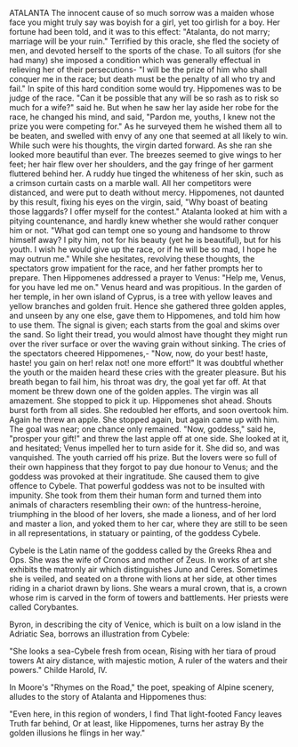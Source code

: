ATALANTA
  The innocent cause of so much sorrow was a maiden whose face you
  might truly say was boyish for a girl, yet too girlish for a boy.
  Her fortune had been told, and it was to this effect: "Atalanta, do
  not marry; marriage will be your ruin." Terrified by this oracle,
  she fled the society of men, and devoted herself to the sports of
  the chase. To all suitors (for she had many) she imposed a condition
  which was generally effectual in relieving her of their
  persecutions- "I will be the prize of him who shall conquer me in
  the race; but death must be the penalty of all who try and fail." In
  spite of this hard condition some would try. Hippomenes was to be
  judge of the race. "Can it be possible that any will be so rash as
  to risk so much for a wife?" said he. But when he saw her lay aside
  her robe for the race, he changed his mind, and said, "Pardon me,
  youths, I knew not the prize you were competing for." As he surveyed
  them he wished them all to be beaten, and swelled with envy of any one
  that seemed at all likely to win. While such were his thoughts, the
  virgin darted forward. As she ran she looked more beautiful than ever.
  The breezes seemed to give wings to her feet; her hair flew over her
  shoulders, and the gay fringe of her garment fluttered behind her. A
  ruddy hue tinged the whiteness of her skin, such as a crimson
  curtain casts on a marble wall. All her competitors were distanced,
  and were put to death without mercy. Hippomenes, not daunted by this
  result, fixing his eyes on the virgin, said, "Why boast of beating
  those laggards? I offer myself for the contest." Atalanta looked at
  him with a pitying countenance, and hardly knew whether she would
  rather conquer him or not. "What god can tempt one so young and
  handsome to throw himself away? I pity him, not for his beauty (yet he
  is beautiful), but for his youth. I wish he would give up the race, or
  if he will be so mad, I hope he may outrun me." While she hesitates,
  revolving these thoughts, the spectators grow impatient for the
  race, and her father prompts her to prepare. Then Hippomenes addressed
  a prayer to Venus: "Help me, Venus, for you have led me on." Venus
  heard and was propitious.
  In the garden of her temple, in her own island of Cyprus, is a
  tree with yellow leaves and yellow branches and golden fruit. Hence
  she gathered three golden apples, and unseen by any one else, gave
  them to Hippomenes, and told him how to use them. The signal is given;
  each starts from the goal and skims over the sand. So light their
  tread, you would almost have thought they might run over the river
  surface or over the waving grain without sinking. The cries of the
  spectators cheered Hippomenes,- "Now, now, do your best! haste, haste!
  you gain on her! relax not! one more effort!" It was doubtful
  whether the youth or the maiden heard these cries with the greater
  pleasure. But his breath began to fail him, his throat was dry, the
  goal yet far off. At that moment be threw down one of the golden
  apples. The virgin was all amazement. She stopped to pick it up.
  Hippomenes shot ahead. Shouts burst forth from all sides. She
  redoubled her efforts, and soon overtook him. Again he threw an apple.
  She stopped again, but again came up with him. The goal was near;
  one chance only remained. "Now, goddess," said he, "prosper your
  gift!" and threw the last apple off at one side. She looked at it, and
  hesitated; Venus impelled her to turn aside for it. She did so, and
  was vanquished. The youth carried off his prize.
  But the lovers were so full of their own happiness that they
  forgot to pay due honour to Venus; and the goddess was provoked at
  their ingratitude. She caused them to give offence to Cybele. That
  powerful goddess was not to be insulted with impunity. She took from
  them their human form and turned them into animals of characters
  resembling their own: of the huntress-heroine, triumphing in the blood
  of her lovers, she made a lioness, and of her lord and master a
  lion, and yoked them to her car, where they are still to be seen in
  all representations, in statuary or painting, of the goddess Cybele.

  Cybele is the Latin name of the goddess called by the Greeks Rhea
  and Ops. She was the wife of Cronos and mother of Zeus. In works of
  art she exhibits the matronly air which distinguishes Juno and
  Ceres. Sometimes she is veiled, and seated on a throne with lions at
  her side, at other times riding in a chariot drawn by lions. She wears
  a mural crown, that is, a crown whose rim is carved in the form of
  towers and battlements. Her priests were called Corybantes.

  Byron, in describing the city of Venice, which is built on a low
  island in the Adriatic Sea, borrows an illustration from Cybele:

  "She looks a sea-Cybele fresh from ocean,
  Rising with her tiara of proud towers
  At airy distance, with majestic motion,
  A ruler of the waters and their powers."
  Childe Harold, IV.

  In Moore's "Rhymes on the Road," the poet, speaking of Alpine
  scenery, alludes to the story of Atalanta and Hippomenes thus:

  "Even here, in this region of wonders, I find
  That light-footed Fancy leaves Truth far behind,
  Or at least, like Hippomenes, turns her astray
  By the golden illusions he flings in her way."
